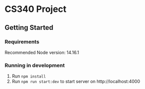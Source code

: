 # CS340 Project

## Getting Started

### Requirements
Recommended Node version: 14.16.1

### Running in development

1. Run `npm install`
2. Run `npm run start:dev` to start server on http://localhost:4000